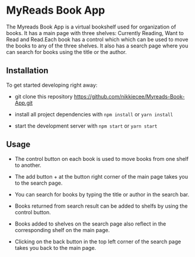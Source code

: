# MyReads Book App

The Myreads Book App is a virtual bookshelf used for organization of books. It has a main page with three shelves: Currently Reading, Want to Read and Read.Each book has a control which which can be used to move the books to any of the three shelves. It also has a search page where you can search for books using the title or the author.

## Installation

To get started developing right away:

* git clone this repository https://github.com/nikkiecee/Myreads-Book-App.git

* install all project dependencies with `npm install` or `yarn install`

* start the development server with `npm start` or `yarn start`

## Usage

* The control button on each book is used to move books from one shelf to another.

* The add button + at the button right corner of the main page takes you to the search page.

* You can search for books by typing the title or author in the search bar.

* Books returned from search result can be added to shelfs by using the control button.

* Books added to shelves on the search page also reflect in the corresponding shelf on the main page.

* Clicking on the back button in the top left corner of the search page takes you back to the main page.
